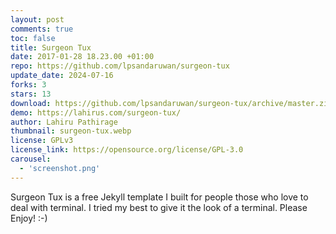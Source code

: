 ```yaml
---
layout: post
comments: true
toc: false
title: Surgeon Tux
date: 2017-01-28 18.23.00 +01:00
repo: https://github.com/lpsandaruwan/surgeon-tux
update_date: 2024-07-16
forks: 3
stars: 13
download: https://github.com/lpsandaruwan/surgeon-tux/archive/master.zip
demo: https://lahirus.com/surgeon-tux/
author: Lahiru Pathirage
thumbnail: surgeon-tux.webp
license: GPLv3
license_link: https://opensource.org/license/GPL-3.0
carousel:
  - 'screenshot.png'
---
```


Surgeon Tux is a free Jekyll template I built for people those who love to deal with terminal. I tried my best to give it the look of a terminal.
Please Enjoy! :-)
